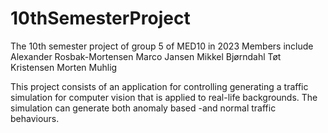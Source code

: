 # 10thSemesterProject
The 10th semester project of group 5 of MED10 in 2023
Members include
Alexander Rosbak-Mortensen
Marco Jansen
Mikkel Bjørndahl Tøt Kristensen
Morten Muhlig

This project consists of an application for controlling generating a traffic simulation for computer vision that is applied to real-life backgrounds.
The simulation can generate both anomaly based -and normal traffic behaviours. 
